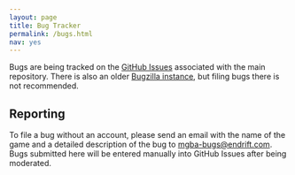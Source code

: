 ```yaml
---
layout: page
title: Bug Tracker
permalink: /bugs.html
nav: yes
---
```

Bugs are being tracked on the [GitHub Issues](https://github.com/mgba-emu/mgba/issues) associated with the main repository. There is also an older [Bugzilla instance](https://endrift.com/mgba/bugs/), but filing bugs there is not recommended.

Reporting
---------
To file a bug without an account, please send an email with the name of the game and a detailed description of the bug to [mgba-bugs@endrift.com](mailto:mgba-bugs@endrift.com). Bugs submitted here will be entered manually into GitHub Issues after being moderated.
